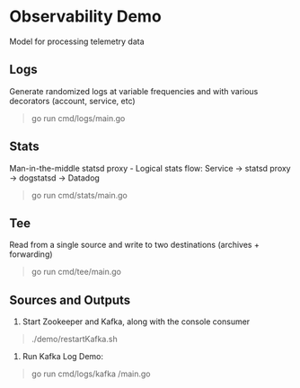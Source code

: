 # Observability Demo

Model for processing telemetry data

## Logs
Generate randomized logs at variable frequencies and with various decorators (account, service, etc)
> go run cmd/logs/main.go

## Stats
Man-in-the-middle statsd proxy - Logical stats flow: Service -> statsd proxy -> dogstatsd -> Datadog
> go run cmd/stats/main.go

## Tee
Read from a single source and write to two destinations (archives + forwarding)
> go run cmd/tee/main.go

## Sources and Outputs
1. Start Zookeeper and Kafka, along with the console consumer
> ./demo/restartKafka.sh

1. Run Kafka Log Demo:
> go run cmd/logs/kafka /main.go

